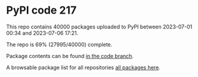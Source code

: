 # PyPI code 217

This repo contains 40000 packages uploaded to PyPI between 
2023-07-01 00:34 and 2023-07-06 17:21.

The repo is 69% (27995/40000) complete.

Package contents can be found [in the code branch](https://github.com/pypi-data/pypi-mirror-217/tree/code/packages).

A browsable package list for all repositories [all packages here](https://pypi-data.github.io/website/repositories/pypi-mirror-217).


